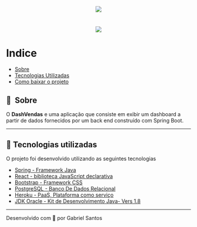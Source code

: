 <h1 align="center">
    <img src="https://github.com/GabrielSantosBa/Dash-Board-Vendas/blob/master/Ds_Vendas.gif">
</h1>

<h1 align="center">
    <img src="https://github.com/GabrielSantosBa/Dash-Board-Vendas/blob/master/Ds_Vendas.gif">
</h1>



# Indice

* [Sobre](#-sobre)
* [Tecnologias Utilizadas](#-tecnologias-utilizadas)
* [Como baixar o projeto](#-Como-baixar-e-usar-o-projeto)

## 🔖&nbsp; Sobre

O **DashVendas** e uma aplicação que consiste em exibir um dashboard a partir de dados fornecidos por um back end construído com Spring Boot.

---

## 🚀 Tecnologias utilizadas

O projeto foi desenvolvido utilizando as seguintes tecnologias

* [Spring - Framework Java](https://docs.spring.io/spring-framework/docs/current/reference/html/)
* [React - biblioteca JavaScript declarativa](https://pt-br.reactjs.org/)
* [Bootstrap - Framework CSS](https://getbootstrap.com/)
* [PostgreSQL - Banco De Dados Relacional](https://www.postgresql.org/)
* [Heroku - PaaS, Plataforma como serviço](https://devcenter.heroku.com/categories/reference)
* [JDK Oracle - Kit de Desenvolvimento Java- Vers 1.8](https://www.oracle.com/br/java/technologies/javase-downloads.html)

---

<!--### 🗂 Como baixar e usar o projeto-->

<!--### 📋 Pré-requisitos-->

<!--* [Ambiente de Desenvovlimeno que Interprete o PHP(Nesse projeto foi o XAMPP)] (https://www.apachefriends.org/download.html)
* [Base De Dados] (https://drive.google.com/file/d/1Dx67MSc60ycNSXdOzUuJ7QRiwmUB8cii/view?usp=sharing)-->

<!--### 🔧 Instalação-->

<!--```bash
    # Clonar o repositório
    $ git clone https://github.com/GabrielSantosBa/Site-NaCaatinga.git    
```
### 🤔 Como Instalar e adicionar o Projeto ao XAMPP

* [Instalação e Configuração] (https://www.hostinger.com.br/tutoriais/como-usar-o-xampp/)
 
* [Em posse da Base de dados e o XAMPP devidamente iniciado basta digitar no seu browser] (http://localhost/phpmyadmin)
 
* [Após acessar o PhpMyAdmin Basta importar o BD, exemplo abaixo] - [Exemplo](https://ik.imagekit.io/n07nbjzer4n/php-myadmin_wIHbnjVYJ.png)-->
 


<!-- --- -->
<!--<i>Ele disponibilizou a base de dados, vou Hackear... Nem Perca seu tempo eu já troquei todos os dados de acesso! hahaha</>-->

Desenvolvido com 💜 por Gabriel Santos
